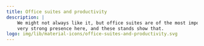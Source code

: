 ```yaml
---
title: Office suites and productivity
description: |
    We might not always like it, but office suites are of the most important software currently existing. Free and open source software has a
    very strong presence here, and these stands show that.
logo: img/lib/material-icons/office-suites-and-productivity.svg
---
```

